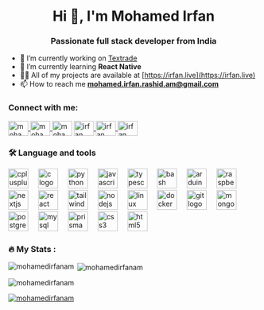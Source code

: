 <h1 align="center">Hi 👋, I'm Mohamed Irfan</h1>
<h3 align="center">Passionate full stack developer from India</h3>

- 🔭 I’m currently working on [Textrade](https://github.com/mohamedirfanam/aleph-zero)
- 🌱 I’m currently learning **React Native**
- 👨‍💻 All of my projects are available at [https://irfan.live](https://irfan.live)
- 📫 How to reach me **mohamed.irfan.rashid.am@gmail.com**

<h3 align="left">Connect with me:</h3>
<p align="left">
    <a href="https://twitter.com/mohamedirfanam" target="blank">
        <img align="center" src="https://icons8.com/icon/6Fsj3rv2DCmG/twitterx" alt="mohamedirfanam" height="30" width="40" />
    </a>
    <a href="https://linkedin.com/in/mohamedirfanam" target="blank">
        <img align="center" src="https://icons8.com/icon/447/linkedin" alt="mohamedirfanam" height="30" width="40" />
    </a>
    <a href="https://www.codechef.com/users/mohamedirfan" target="blank"><img align="center" src="https://icons8.com/icon/vAtJFm3hwtQw/codechef" alt="mohamedirfan" height="30" width="40" /></a>
    <a href="https://www.hackerrank.com/irfan_" target="blank">
        <img align="center" src="https://icons8.com/icon/2ZRJzNbUDQAP/hackerrank-is-a-technology-company-that-focuses-on-competitive-programming" alt="irfan_" height="30" width="40" />
    </a>
    <a href="https://codeforces.com/profile/irfan_" target="blank">
        <img align="center" src="https://icons8.com/icon/ZZZD5qV1xEby/codeforces.-programming-competitions-and-contests%2C-programming-community." alt="irfan_" height="30" width="40" />
    </a>
    <a href="https://www.leetcode.com/irfan_" target="blank">
        <img align="center" src="https://icons8.com/icon/6cdjttfIiwc0/level-up-your-coding-skills-and-quickly-land-a-job" alt="irfan_" height="30" width="40" />
    </a>
</p>


<h3 align="left">🛠 Language and tools</h3>

<div align="left">
  <img src="https://cdn.jsdelivr.net/gh/devicons/devicon/icons/cplusplus/cplusplus-original.svg" height="40" alt="cplusplus logo"  />
  <img width="12" />
  <img src="https://cdn.jsdelivr.net/gh/devicons/devicon/icons/c/c-original.svg" height="40" alt="c logo"  />
  <img width="12" />
  <img src="https://cdn.jsdelivr.net/gh/devicons/devicon/icons/python/python-original.svg" height="40" alt="python logo"  />
  <img width="12" />
  <img src="https://cdn.jsdelivr.net/gh/devicons/devicon/icons/javascript/javascript-original.svg" height="40" alt="javascript logo"  />
  <img width="12" />
  <img src="https://cdn.jsdelivr.net/gh/devicons/devicon/icons/typescript/typescript-original.svg" height="40" alt="typescript logo"  />
  <img width="12" />
  <img src="https://cdn.jsdelivr.net/gh/devicons/devicon/icons/bash/bash-original.svg" height="40" alt="bash logo"  />
  <img width="12" />
  <img src="https://cdn.jsdelivr.net/gh/devicons/devicon/icons/arduino/arduino-original.svg" height="40" alt="arduino logo"  />
  <img width="12" />
  <img src="https://cdn.jsdelivr.net/gh/devicons/devicon/icons/raspberrypi/raspberrypi-original.svg" height="40" alt="raspberrypi logo"  />
  <img width="12" />
  <img src="https://skillicons.dev/icons?i=nextjs" height="40" alt="nextjs logo"  />
  <img width="12" />
  <img src="https://cdn.jsdelivr.net/gh/devicons/devicon/icons/react/react-original.svg" height="40" alt="react logo"  />
  <img width="12" />
  <img src="https://skillicons.dev/icons?i=tailwind" height="40" alt="tailwindcss logo"  />
  <img width="12" />
  <img src="https://cdn.simpleicons.org/nodedotjs/339933" height="40" alt="nodejs logo"  />
  <img width="12" />
  <img src="https://skillicons.dev/icons?i=linux" height="40" alt="linux logo"  />
  <img width="12" />
  <img src="https://cdn.simpleicons.org/docker/2496ED" height="40" alt="docker logo"  />
  <img width="12" />
  <img src="https://cdn.jsdelivr.net/gh/devicons/devicon/icons/git/git-original.svg" height="40" alt="git logo"  />
  <img width="12" />
  <img src="https://cdn.simpleicons.org/mongodb/47A248" height="40" alt="mongodb logo"  />
  <img width="12" />
  <img src="https://cdn.jsdelivr.net/gh/devicons/devicon/icons/postgresql/postgresql-original.svg" height="40" alt="postgresql logo"  />
  <img width="12" />
  <img src="https://cdn.jsdelivr.net/gh/devicons/devicon/icons/mysql/mysql-original.svg" height="40" alt="mysql logo"  />
  <img width="12" />
  <img src="https://cdn.simpleicons.org/prisma/2D3748" height="40" alt="prisma logo"  />
  <img width="12" />
  <img src="https://cdn.simpleicons.org/css3/1572B6" height="40" alt="css3 logo"  />
  <img width="12" />
  <img src="https://cdn.simpleicons.org/html5/E34F26" height="40" alt="html5 logo"  />
</div>

<h3 align="left">🔥   My Stats :</h3>


<p><img align="left" src="https://github-readme-stats.vercel.app/api/top-langs?username=mohamedirfanam&show_icons=true&locale=en&layout=compact" alt="mohamedirfanam" /></p>

<p>&nbsp;<img align="center" src="https://github-readme-stats.vercel.app/api?username=mohamedirfanam&show_icons=true&locale=en" alt="mohamedirfanam" /></p>

<p><img align="center" src="https://github-readme-streak-stats.herokuapp.com/?user=mohamedirfanam&" alt="mohamedirfanam" /></p>

<p align="left">
    <a href="https://github.com/ryo-ma/github-profile-trophy"><img src="https://github-profile-trophy.vercel.app/?username=mohamedirfanam" alt="mohamedirfanam" /></a>
</p>

